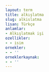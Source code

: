 ```yaml
---
layout: term
title: alkışlatma
slug: alkislatma
lisan: Türkçe
anlamlar:
- Alkışlatmak işi
ozellikler:
- - isim
ornekler:
- - ''
orneklerkaynak:
- - ''
---
```

